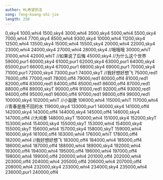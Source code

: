 ```yaml
---
author: HL希望的活
song: feng-kuang-shi-jie
length: 250
---
```

0,sky4
1000,whi4
1500,sky4
3000,whi4
3500,sky4
5000,whi4
5500,sky4
7000,whi4
7700,sky4
8500,whi4
9300,sky4
10000,whi4
11200,sky4
12500,whi4
13500,sky4
15000,whi4
15500,sky4
20000,whi4
22000,sky4
23000,whi4
24000,sky4
27000,whi4
28000,sky4
//哦哦哦
30000,whiT
31000,whi4
42000,whiT
//如果说了后悔
45000,sky4
//为什么这个世界
59000,pur1
60000,sky4
61000,pur1
62000,sky4
63000,pur1
64000,sky4
65000,pur1
66000,sky4
67000,pur1
68000,sky4
69000,pur1
70000,sky4
71000,pur1
72000,sky4
73000,pur1
74000,skyT
//我好想好想飞
75000,red1
76000,off4
77000,red1
78000,off4
79000,red1
80000,off4
81000,red1
82000,off4
83000,red1
84000,off4
85000,red1
86000,off4
87000,red1
88000,off4
89000,skyT
90000,off4
91000,red1
92000,off4
93000,red1
94000,off4
95000,red1
96000,off4
97000,red1
98000,off4
99000,red1
100000,sky4
102000,whiT
//小副歌
106000,whi4
115000,whiT
117000,whi4
//青春是挽不回的水
119000,sky4
133000,pur1
140000,sky4
141000,off4
142000,sky4
143000,off4
144000,sky4
145000,off4
146000,sky4
147000,off4
//大间奏
148000,skyT
150000,whi4
151000,sky4
152000,skyT
153000,whi4
154000,sky4
155000,skyT
153000,whi4
154000,sky4
155000,skyT
156000,whi4
157000,sky4
158000,skyT
159000,whi4
160000,sky4
161000,off4
163000,whi4
176000,whiT
178000,off4
182000,whi4
//我好想好想飞
183000,off4
184000,whi4
185000,off4
186000,whi4
187000,off4
188000,whi4
189000,sky4
192000,whi4
193000,off4
194000,whi4
195000,off4
196000,whi4
197000,off4
198000,whi4
199000,off4
200000,whi4
201000,off4
202000,whi4
203000,off4
204000,whi4
205000,off4
206000,whi4
207000,off4
208000,whi4
232000,sky4
233000,whi4
234000,sky4
235000,whi4
236000,pur1
240000,off4